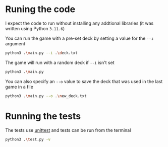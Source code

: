 # Runing the code

I expect the code to run without installing any addtional libraries (it was written using Python `3.11.6`)

You can run the game with a pre-set deck by setting a value for the `--i` argument
```bash
python3 .\main.py --i .\deck.txt
```

The game will run with a random deck if `--i` isn't set
```bash
python3 .\main.py
```

You can also specify an `--o` value to save the deck that was used in the last game in a file
```bash
python3 .\main.py --o .\new_deck.txt
```

# Running the tests

The tests use [unittest](https://docs.python.org/3/library/unittest.html) and tests can be run from the terminal
```bash
python3 .\test.py -v
```
